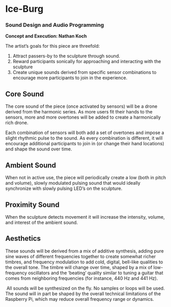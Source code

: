 # Ice-Burg
### Sound Design and Audio Programming
**Concept and Execution: Nathan Koch**

The artist’s goals for this piece are threefold:
1. Attract passers-by to the sculpture through sound.
2. Reward participants sonically for approaching and interacting with the sculpture
3. Create unique sounds derived from specific sensor combinations to encourage more participants to join in the experience.

## Core Sound
The core sound of the piece (once activated by sensors) will be a drone derived from the harmonic series. As more users fit their hands to the sensors, more and more overtones will be added to create a harmonically rich drone.

Each combination of sensors will both add a set of overtones and impose a slight rhythmic pulse to the sound.  As every combination is different, it will encourage additional participants to join in (or change their hand locations) and shape the sound over time.

## Ambient Sound
When not in active use, the piece will periodically create a low (both in pitch and volume), slowly modulated pulsing sound that would ideally synchronize with slowly pulsing LED’s on the sculpture.

## Proximity Sound
When the sculpture detects movement it will increase the intensity, volume, and interest of the ambient sound.

## Aesthetics
These sounds will be derived from a mix of additive synthesis, adding pure sine waves of different frequencies together to create somewhat richer timbres, and frequency modulation to add cold, digital, bell-like qualities to the overall tone. The timbre will change over time, shaped by a mix of low-frequency oscillators and the ‘beating’ quality similar to tuning a guitar that comes from neighboring frequencies (for instance, 440 Hz and 441 Hz).

 All sounds will be synthesized on the fly. No samples or loops will be used. The sound will in part be shaped by the overall technical limitations of the Raspberry Pi, which may reduce overall frequency range or dynamics.
